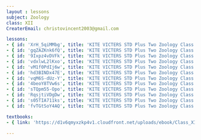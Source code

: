 ```yaml
--- 
layout : lessons 
subject: Zoology
class: XII
CreaterEmail: christovincent2003@gmail.com

lessons:
- { id: 'XrH_5qiMMbg', title: 'KITE VICTERS STD Plus Two Zoology Class 01 (First Bell-ഫസ്റ്റ് ബെല്‍)' }
- { id: 'gqZAZKnk6fQ', title: 'KITE VICTERS STD Plus Two Zoology Class 02 (First Bell-ഫസ്റ്റ് ബെല്‍)' }
- { id: '9Ixpz4vDVFk', title: 'KITE VICTERS STD Plus Two Zoology Class 03 (First Bell-ഫസ്റ്റ് ബെല്‍)' }
- { id: 'vdxlwL2lKxo', title: 'KITE VICTERS STD Plus Two Zoology Class 04 (First Bell-ഫസ്റ്റ് ബെല്‍)' }
- { id: 'vM1f0PdIj6w', title: 'KITE VICTERS STD Plus Two Zoology Class 05 (First Bell-ഫസ്റ്റ് ബെല്‍)' }
- { id: 'hd3BINDx47E', title: 'KITE VICTERS STD Plus Two Zoology Class 06 (First Bell-ഫസ്റ്റ് ബെല്‍)' }
- { id: 'vqM6S-dUz-Y', title: 'KITE VICTERS STD Plus Two Zoology Class 07 (First Bell-ഫസ്റ്റ് ബെല്‍)' }
- { id: '4beoY8TVw6s', title: 'KITE VICTERS STD Plus Two Zoology Class 08 (First Bell-ഫസ്റ്റ് ബെല്‍)' }
- { id: 'sTQpm55-Opo', title: 'KITE VICTERS STD Plus Two Zoology Class 09 (First Bell-ഫസ്റ്റ് ബെല്‍)' }
- { id: 'RqsjtiVDgDw', title: 'KITE VICTERS STD Plus Two Zoology Class 10 (First Bell-ഫസ്റ്റ് ബെല്‍)' }
- { id: 's05TIA711ks', title: 'KITE VICTERS STD Plus Two Zoology Class 11 (First Bell-ഫസ്റ്റ് ബെല്‍)' }
- { id: 'fvTGtSoY4AQ', title: 'KITE VICTERS STD Plus Two Zoology Class 12 (First Bell-ഫസ്റ്റ് ബെല്‍)' }

textbooks:
- { link: 'https://d1v6qmyxzkp4v1.cloudfront.net/uploads/ebook/Class_XII/Biology/Biology.pdf', title: 'Zoology' , medium: 'English' }

---
```

